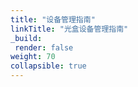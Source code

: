 ```yaml
---
title: "设备管理指南"
linkTitle: "光盒设备管理指南"
_build:
 render: false 
weight: 70
collapsible: true
---
```



